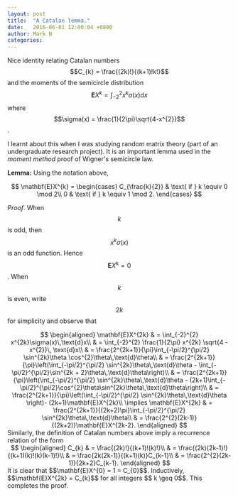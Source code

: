 ```yaml
---
layout: post
title:  "A Catalan lemma."
date:   2016-06-01 12:00:04 +0800
author: Mark N
categories:
---
```



Nice identity relating Catalan numbers $$C_{k} = \frac{(2k)!}{(k+1)!k!}$$ and the moments of the semicircle distribution $$\mathbf{E}X^{k} = \int_{-2}^{2}x^{k}\sigma(x)\text{d}x$$ where $$\sigma(x) = \frac{1}{2\pi}\sqrt{4-x^{2}}$$. 

I learnt about this when I was studying random matrix theory (part of an undergraduate research project). It is an important lemma used in the *moment method* proof of Wigner's semicircle law.

**Lemma:** Using the notation above, 
<center>
$$
\mathbf{E}X^{k} = 
\begin{cases} 
C_{\frac{k}{2}} & \text{ if } k \equiv 0 \mod 2\\
0 & \text{ if } k \equiv 1 \mod 2.
\end{cases}
$$    
</center>

*Proof*. When $$k$$ is odd, then $$x^{k}\sigma(x)$$ is an odd function. Hence $$\mathbf{E}X^{k} = 0$$. When $$k$$ is even, write $$2k$$ for simplicity and observe that
<center>
$$
\begin{aligned}
\mathbf{E}X^{2k}
& = \int_{-2}^{2} x^{2k}\sigma(x)\,\text{d}x\\
& = \int_{-2}^{2} \frac{1}{2\pi} x^{2k} \sqrt{4 - x^{2}}\, \text{d}x\\
& = \frac{2^{2k+1}}{\pi}\int_{-\pi/2}^{\pi/2} \sin^{2k}\theta \cos^{2}\theta\,\text{d}\theta\\
& = \frac{2^{2k+1}}{\pi}\left(\int_{-\pi/2}^{\pi/2} \sin^{2k}\theta\,\text{d}\theta - \int_{-\pi/2}^{\pi/2}\sin^{2k + 2}\theta\,\text{d}\theta\right)\\
& = \frac{2^{2k+1}}{\pi}\left(\int_{-\pi/2}^{\pi/2} \sin^{2k}\theta\,\text{d}\theta - (2k+1)\int_{-\pi/2}^{\pi/2}\cos^{2}\theta\sin^{2k}\theta\,\text{d}\theta\right)\\
& = \frac{2^{2k+1}}{\pi}\left(\int_{-\pi/2}^{\pi/2} \sin^{2k}\theta\,\text{d}\theta \right)- (2k+1)\mathbf{E}X^{2k}\\
\implies
\mathbf{E}X^{2k}
& = \frac{2^{2k+1}}{(2k+2)\pi}\int_{-\pi/2}^{\pi/2} \sin^{2k}\theta\,\text{d}\theta\\
& = \frac{2^{2}(2k-1)}{(2k+2)}\mathbf{E}X^{2k-2}.
\end{aligned}
$$
</center>
Similarly, the definition of Catalan numbers above imply a recurrence relation of the form
<center>
$$
\begin{aligned}
C_{k}
& = \frac{(2k)!}{(k+1)!(k)!}\\
& = \frac{(2k)(2k-1)!}{(k+1)(k)!(k)(k-1)!}\\
& = \frac{2k(2k-1)}{(k+1)(k)}C_{k-1}\\
& = \frac{2^{2}(2k-1)}{2k+2}C_{k-1}.
\end{aligned}
$$
</center>
It is clear that $$\mathbf{E}X^{0} = 1 = C_{0}$$. Inductively, $$\mathbf{E}X^{2k} = C_{k}$$ for all integers $$ k \geq 0$$. This completes the proof.